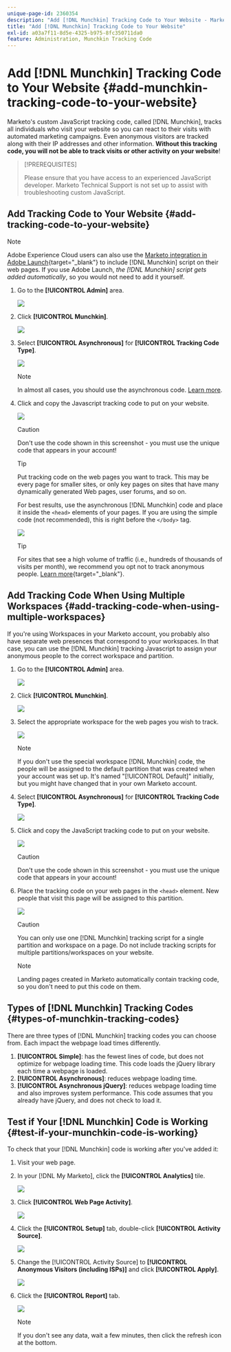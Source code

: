 ```yaml
---
unique-page-id: 2360354
description: "Add [!DNL Munchkin] Tracking Code to Your Website - Marketo Docs - Product Documentation"
title: "Add [!DNL Munchkin] Tracking Code to Your Website"
exl-id: a03a7f11-8d5e-4325-b975-8fc350711da0
feature: Administration, Munchkin Tracking Code
---
```

# Add [!DNL Munchkin] Tracking Code to Your Website {#add-munchkin-tracking-code-to-your-website}

Marketo's custom JavaScript tracking code, called [!DNL Munchkin], tracks all individuals who visit your website so you can react to their visits with automated marketing campaigns. Even anonymous visitors are tracked along with their IP addresses and other information. **Without this tracking code, you will not be able to track visits or other activity on your website**!

>[!PREREQUISITES]
>
>Please ensure that you have access to an experienced JavaScript developer. Marketo Technical Support is not set up to assist with troubleshooting custom JavaScript.

## Add Tracking Code to Your Website {#add-tracking-code-to-your-website}

>[!NOTE]
>
>Adobe Experience Cloud users can also use the [Marketo integration in Adobe Launch](https://exchange.adobe.com/apps/ec/100223/adobe-launch-core-extension){target="_blank"} to include [!DNL Munchkin] script on their web pages. If you use Adobe Launch, _the [!DNL Munchkin] script gets added automatically_, so you would not need to add it yourself.

1. Go to the **[!UICONTROL Admin]** area.

   ![](assets/add-munchkin-tracking-code-to-your-website-1.png)

1. Click **[!UICONTROL Munchkin]**.

   ![](assets/add-munchkin-tracking-code-to-your-website-2.png)

1. Select **[!UICONTROL Asynchronous]** for **[!UICONTROL Tracking Code Type]**.

   ![](assets/add-munchkin-tracking-code-to-your-website-3.png)

   >[!NOTE]
   >
   >In almost all cases, you should use the asynchronous code. [Learn more](#types-of-munchkin-tracking-codes).

1. Click and copy the Javascript tracking code to put on your website.

   ![](assets/add-munchkin-tracking-code-to-your-website-4.png)

   >[!CAUTION]
   >
   >Don't use the code shown in this screenshot - you must use the unique code that appears in your account!

   >[!TIP]
   >
   >Put tracking code on the web pages you want to track. This may be every page for smaller sites, or only key pages on sites that have many dynamically generated Web pages, user forums, and so on.

   For best results, use the asynchronous [!DNL Munchkin] code and place it inside the `<head>` elements of your pages. If you are using the simple code (not recommended), this is right before the `</body>` tag.

   ![](assets/add-munchkin-tracking-code-to-your-website-5.png)

   >[!TIP]
   >
   >For sites that see a high volume of traffic (i.e., hundreds of thousands of visits per month), we recommend you opt not to track anonymous people. [Learn more](https://experienceleague.adobe.com/en/docs/marketo-developer/marketo/javascriptapi/leadtracking/lead-tracking){target="_blank"}.

## Add Tracking Code When Using Multiple Workspaces {#add-tracking-code-when-using-multiple-workspaces}

If you're using Workspaces in your Marketo account, you probably also have separate web presences that correspond to your workspaces. In that case, you can use the [!DNL Munchkin] tracking Javascript to assign your anonymous people to the correct workspace and partition.

1. Go to the **[!UICONTROL Admin]** area.

   ![](assets/add-munchkin-tracking-code-to-your-website-6.png)

1. Click **[!UICONTROL Munchkin]**.

   ![](assets/add-munchkin-tracking-code-to-your-website-7.png)

1. Select the appropriate workspace for the web pages you wish to track.

   ![](assets/add-munchkin-tracking-code-to-your-website-8.png)

   >[!NOTE]
   >
   >If you don't use the special workspace [!DNL Munchkin] code, the people will be assigned to the default partition that was created when your account was set up. It's named "[!UICONTROL Default]" initially, but you might have changed that in your own Marketo account.

1. Select **[!UICONTROL Asynchronous]** for **[!UICONTROL Tracking Code Type]**.

   ![](assets/add-munchkin-tracking-code-to-your-website-9.png)

1. Click and copy the JavaScript tracking code to put on your website.

   ![](assets/add-munchkin-tracking-code-to-your-website-10.png)

   >[!CAUTION]
   >
   >Don't use the code shown in this screenshot - you must use the unique code that appears in your account!

1. Place the tracking code on your web pages in the `<head>` element. New people that visit this page will be assigned to this partition.

   ![](assets/add-munchkin-tracking-code-to-your-website-11.png)

   >[!CAUTION]
   >
   >You can only use one [!DNL Munchkin] tracking script for a single partition and workspace on a page. Do not include tracking scripts for multiple partitions/workspaces on your website.

   >[!NOTE]
   >
   >Landing pages created in Marketo automatically contain tracking code, so you don't need to put this code on them.

## Types of [!DNL Munchkin] Tracking Codes {#types-of-munchkin-tracking-codes}

There are three types of [!DNL Munchkin] tracking codes you can choose from. Each impact the webpage load times differently.

1. **[!UICONTROL Simple]**: has the fewest lines of code, but does not optimize for webpage loading time. This code loads the jQuery library each time a webpage is loaded.
1. **[!UICONTROL Asynchronous]**: reduces webpage loading time.
1. **[!UICONTROL Asynchronous jQuery]**: reduces webpage loading time and also improves system performance. This code assumes that you already have jQuery, and does not check to load it.

## Test if Your [!DNL Munchkin] Code is Working {#test-if-your-munchkin-code-is-working}

To check that your [!DNL Munchkin] code is working after you've added it:

1. Visit your web page.

1. In your [!DNL My Marketo], click the **[!UICONTROL Analytics]** tile.

   ![](assets/add-munchkin-tracking-code-to-your-website-12.png)

1. Click **[!UICONTROL Web Page Activity]**.

   ![](assets/add-munchkin-tracking-code-to-your-website-13.png)

1. Click the **[!UICONTROL Setup]** tab, double-click **[!UICONTROL Activity Source]**.

   ![](assets/add-munchkin-tracking-code-to-your-website-14.png)

1. Change the [!UICONTROL Activity Source] to **[!UICONTROL Anonymous Visitors (including ISPs)]** and click **[!UICONTROL Apply]**.

   ![](assets/add-munchkin-tracking-code-to-your-website-15.png)

1. Click the **[!UICONTROL Report]** tab. 

   ![](assets/add-munchkin-tracking-code-to-your-website-16.png)

   >[!NOTE]
   >
   >If you don't see any data, wait a few minutes, then click the refresh icon at the bottom.
